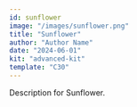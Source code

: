 ```yaml
---
id: sunflower
image: "/images/sunflower.png"
title: "Sunflower"
author: "Author Name"
date: "2024-06-01"
kit: "advanced-kit"
template: "C30"
---
```

Description for Sunflower. 